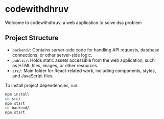 # codewithdhruv

Welcome to codewithdhruv, a web application to solve dsa problem

## Project Structure
- `backend/`: Contains server-side code for handling API requests, database connections, or other server-side logic.
- `public/`: Holds static assets accessible from the web application, such as HTML files, images, or other resources.
- `src/`: Main folder for React-related work, including components, styles, and JavaScript files.

To install project dependencies, run:

```bash
npm install
cd src/
npm start
cd backend/
npm start
